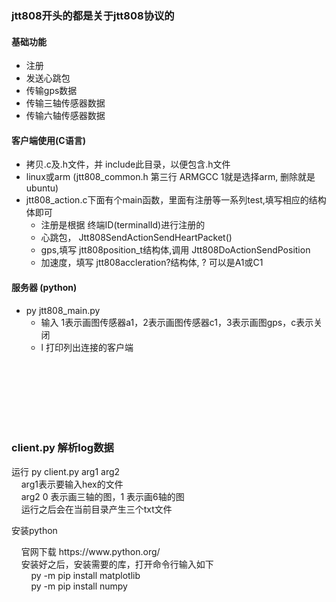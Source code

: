### jtt808开头的都是关于jtt808协议的
#### 基础功能
* 注册
* 发送心跳包
* 传输gps数据
* 传输三轴传感器数据
* 传输六轴传感器数据

#### 客户端使用(C语言)
* 拷贝.c及.h文件，并 include此目录，以便包含.h文件
* linux或arm (jtt808_common.h 第三行 ARMGCC 1就是选择arm, 删除就是 ubuntu)
* jtt808_action.c下面有个main函数，里面有注册等一系列test,填写相应的结构体即可
   *  注册是根据 终端ID(terminalId)进行注册的
   *  心跳包， Jtt808SendActionSendHeartPacket()
   *   gps,填写 jtt808position_t结构体,调用 Jtt808DoActionSendPosition
   *  加速度，填写 jtt808accleration?结构体, ? 可以是A1或C1


#### 服务器 (python)
* py jtt808_main.py
   * 输入 1表示画图传感器a1，2表示画图传感器c1，3表示画图gps，c表示关闭
   * l 打印列出连接的客户端
 


<br/><br/><br/><br/><br/><br/>
### client.py 解析log数据
运行 py client.py arg1 arg2<br/>
&nbsp;&nbsp;&nbsp;&nbsp;arg1表示要输入hex的文件<br/> 
&nbsp;&nbsp;&nbsp;&nbsp;arg2  0 表示画三轴的图，1 表示画6轴的图<br/>
&nbsp;&nbsp;&nbsp;&nbsp;运行之后会在当前目录产生三个txt文件

<p>安装python<p>
 &nbsp;&nbsp;&nbsp;&nbsp;官网下载 https://www.python.org/<br/> 
  &nbsp;&nbsp;&nbsp;&nbsp;安装好之后，安装需要的库，打开命令行输入如下 <br/>
  &nbsp;&nbsp;&nbsp;&nbsp;&nbsp;&nbsp;&nbsp;&nbsp;py -m pip install matplotlib<br/>
  &nbsp;&nbsp;&nbsp;&nbsp;&nbsp;&nbsp;&nbsp;&nbsp;py -m pip install numpy<br/>
